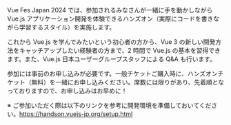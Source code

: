 Vue Fes Japan 2024 では、参加されるみなさんが一緒に手を動かしながら Vue.js アプリケーション開発を体験できるハンズオン（実際にコードを書きながら学習するスタイル）を実施します。

これから Vue.js を学んでみたいという初心者の方から、Vue 3 の新しい開発方法をキャッチアップしたい経験者の方まで、2 時間で Vue.js の基本を習得できます。また、Vue.js 日本ユーザーグループスタッフによる Q&A も行います。

参加には事前のお申し込みが必要です。一般チケットご購入時に、ハンズオンチケット（無料）を一緒にお申し込みください。席数には限りがあり、先着順となっておりますので、お申し込みはお早めに！

※ ご参加いただく際は以下のリンクを参考に開発環境を準備しておいてください。https://handson.vuejs-jp.org/setup.html
